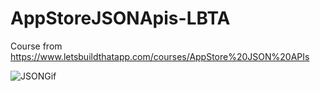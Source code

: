 # AppStoreJSONApis-LBTA
Course from https://www.letsbuildthatapp.com/courses/AppStore%20JSON%20APIs

![JSONGif](https://user-images.githubusercontent.com/91468100/216448630-aadb132d-ed52-4714-a9df-0939e945bae8.gif)
